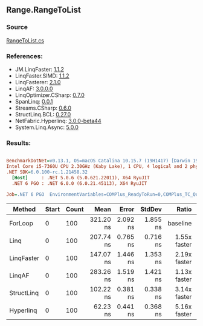 ﻿## Range.RangeToList

### Source
[RangeToList.cs](../LinqBenchmarks/Range/RangeToList.cs)

### References:
- JM.LinqFaster: [1.1.2](https://www.nuget.org/packages/JM.LinqFaster/1.1.2)
- LinqFaster.SIMD: [1.1.2](https://www.nuget.org/packages/LinqFaster.SIMD/1.0.3)
- LinqFasterer: [2.1.0](https://www.nuget.org/packages/LinqFasterer/2.1.0)
- LinqAF: [3.0.0.0](https://www.nuget.org/packages/LinqAF/3.0.0.0)
- LinqOptimizer.CSharp: [0.7.0](https://www.nuget.org/packages/LinqOptimizer.CSharp/0.7.0)
- SpanLinq: [0.0.1](https://www.nuget.org/packages/SpanLinq/0.0.1)
- Streams.CSharp: [0.6.0](https://www.nuget.org/packages/Streams.CSharp/0.6.0)
- StructLinq.BCL: [0.27.0](https://www.nuget.org/packages/StructLinq/0.27.0)
- NetFabric.Hyperlinq: [3.0.0-beta44](https://www.nuget.org/packages/NetFabric.Hyperlinq/3.0.0-beta44)
- System.Linq.Async: [5.0.0](https://www.nuget.org/packages/System.Linq.Async/5.0.0)

### Results:
``` ini

BenchmarkDotNet=v0.13.1, OS=macOS Catalina 10.15.7 (19H1417) [Darwin 19.6.0]
Intel Core i5-7360U CPU 2.30GHz (Kaby Lake), 1 CPU, 4 logical and 2 physical cores
.NET SDK=6.0.100-rc.1.21458.32
  [Host]     : .NET 5.0.6 (5.0.621.22011), X64 RyuJIT
  .NET 6 PGO : .NET 6.0.0 (6.0.21.45113), X64 RyuJIT

Job=.NET 6 PGO  EnvironmentVariables=COMPlus_ReadyToRun=0,COMPlus_TC_QuickJitForLoops=1,COMPlus_TieredPGO=1  Runtime=.NET 6.0  

```
|     Method | Start | Count |      Mean |    Error |   StdDev |        Ratio | RatioSD |  Gen 0 | Allocated |
|----------- |------ |------ |----------:|---------:|---------:|-------------:|--------:|-------:|----------:|
|    ForLoop |     0 |   100 | 321.20 ns | 2.092 ns | 1.855 ns |     baseline |         | 0.5660 |   1,184 B |
|       Linq |     0 |   100 | 207.74 ns | 0.765 ns | 0.716 ns | 1.55x faster |   0.01x | 0.2370 |     496 B |
| LinqFaster |     0 |   100 | 147.07 ns | 1.446 ns | 1.353 ns | 2.19x faster |   0.02x | 0.4208 |     880 B |
|     LinqAF |     0 |   100 | 283.26 ns | 1.519 ns | 1.421 ns | 1.13x faster |   0.01x | 0.2179 |     456 B |
| StructLinq |     0 |   100 | 102.22 ns | 0.381 ns | 0.338 ns | 3.14x faster |   0.01x | 0.2180 |     456 B |
|  Hyperlinq |     0 |   100 |  62.23 ns | 0.441 ns | 0.368 ns | 5.16x faster |   0.04x | 0.2180 |     456 B |
